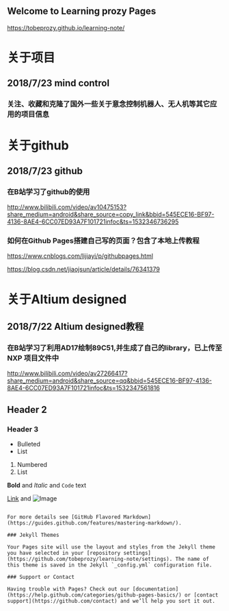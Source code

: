 ## Welcome to Learning prozy Pages  

https://tobeprozy.github.io/learning-note/

# 关于项目
## 2018/7/23  mind control

### 关注、收藏和克隆了国外一些关于意念控制机器人、无人机等其它应用的项目信息

# 关于github
## 2018/7/23   github

### 在B站学习了github的使用

http://www.bilibili.com/video/av10475153?share_medium=android&share_source=copy_link&bbid=545ECE16-BF97-4136-8AE4-6CC07ED93A7F101721infoc&ts=1532346736295

### 如何在Github Pages搭建自己写的页面？包含了本地上传教程


https://www.cnblogs.com/lijiayi/p/githubpages.html

https://blog.csdn.net/jiaojsun/article/details/76341379



# 关于Altium designed
## 2018/7/22  Altium designed教程

### 在B站学习了利用AD17绘制89C51,并生成了自己的library，已上传至NXP 项目文件中

http://www.bilibili.com/video/av27266417?share_medium=android&share_source=qq&bbid=545ECE16-BF97-4136-8AE4-6CC07ED93A7F101721infoc&ts=1532347561816



## Header 2
### Header 3

- Bulleted
- List

1. Numbered
2. List

**Bold** and _Italic_ and `Code` text

[Link](url) and ![Image](src)
```

For more details see [GitHub Flavored Markdown](https://guides.github.com/features/mastering-markdown/).

### Jekyll Themes

Your Pages site will use the layout and styles from the Jekyll theme you have selected in your [repository settings](https://github.com/tobeprozy/learning-note/settings). The name of this theme is saved in the Jekyll `_config.yml` configuration file.

### Support or Contact

Having trouble with Pages? Check out our [documentation](https://help.github.com/categories/github-pages-basics/) or [contact support](https://github.com/contact) and we’ll help you sort it out.
